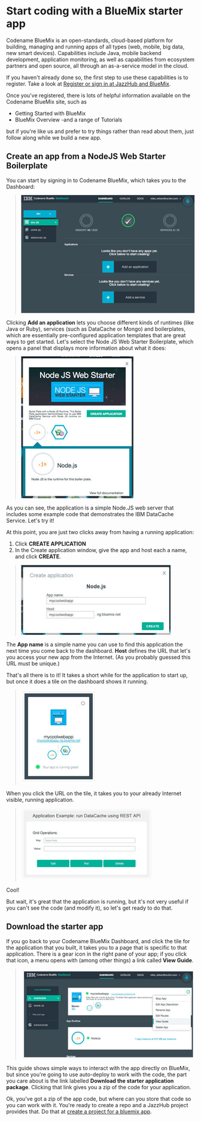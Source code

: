 # Start coding with a BlueMix starter app
Codename BlueMix is an open-standards, cloud-based platform for building, 
managing and running apps of all types (web, mobile, big data, new smart devices). 
Capabilities include Java, mobile backend development, application monitoring, 
as well as capabilities from ecosystem partners and open source, 
all through an as-a-service model in the cloud.

If you haven't already done so, the first step to use these capabilities is to register. 
Take a look at [Register or sign in at JazzHub and BlueMix](../Setup/registerandsignin).

Once you've registered, there is lots of helpful information available on the Codename BlueMix site, such as

* Getting Started with BlueMix
* BlueMix Overview
-and a range of Tutorials

but if you're like us and prefer to try things rather than read about them, just follow along 
while we build a new app.

## Create an app from a NodeJS Web Starter Boilerplate

You can start by signing in to Codename BlueMix, which takes you to the Dashboard:

>	![Bluemix dashboard](../images/guidebm/bluemixdashboard.jpg)

Clicking **Add an application** lets you choose different kinds of runtimes (like Java or Ruby), 
services (such as DataCache or Mongo) and boilerplates, which are essentially pre-configured application templates 
that are great ways to get started. Let's select the Node JS Web Starter Boilerplate, 
which opens a panel that displays more information about what it does:

>	![Bluemix NodeJS app](../images/guidebm/bluemixnodejsstarter.jpg)

As you can see, the application is a simple Node.JS web server that includes some example code that 
demonstrates the IBM DataCache Service. Let's try it! 

At this point, you are just two clicks away from having a running application:

1. Click **CREATE APPLICATION**
2. In the Create application window, give the app and host each a name, and click **CREATE**.

>	![Bluemix create app](../images/guidebm/bluemixcreateapp.jpg)

The **App name** is a simple name you can use to find this application the next time you come back to the 
dashboard. **Host** defines the URL that let's you access your new app from the Internet. 
(As you probably guessed this URL must be unique.)

That's all there is to it! It takes a short while for the application to start up, but once it does a 
tile on the dashboard shows it running.

>	![Bluemix app tile](../images/guidebm/bluemixapptile.jpg)

When you click the URL on the tile, it takes you to your already Internet visible, running application.

>	![Bluemix running app](../images/guidebm/bluemixrunningapp.jpg)

Cool!

But wait, it's great that the application is running, but it's not very useful if you can't see the code 
(and modify it), so let's get ready to do that.

## Download the starter app

If you go back to your Codename BlueMix Dashboard, and click the tile for the application that you built, it takes you to a page that is specific to that application. There is a gear icon in the right pane of your app; if you click that icon, a menu opens with (among other things) a link called **View Guide**.

>	![Bluemix app view guide](../images/guidebm/bluemixappviewgde.jpg)

This guide shows simple ways to interact with the app directly on BlueMix, but since you're going to use auto-deploy to work with the code, the part you care about is the link labelled **Download the starter application package**. Clicking that link gives you a zip of the code for your application.

Ok, you've got a zip of the app code, but where can you store that code so you can work with it. You're ready
to create a repo and a JazzHub project provides that. 
Do that at [create a project for a bluemix app](createproject#projectforbluemixstarter). 
